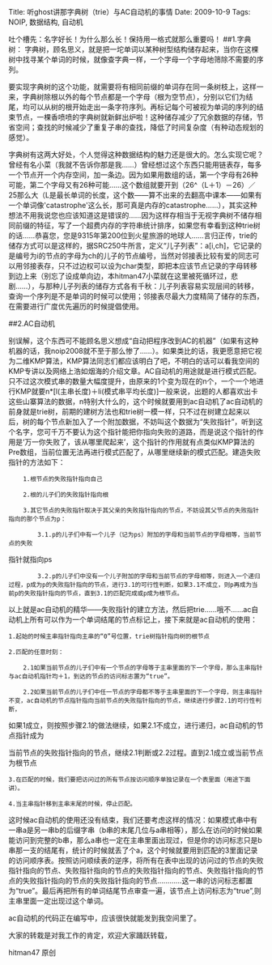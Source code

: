 Title: 听ghost讲那字典树（trie）与AC自动机的事情
Date:  2009-10-9
Tags:  NOIP, 数据结构, 自动机

吐个槽先：名字好长！为什么那么长！保持用一格式就那么重要吗！
##1.字典树：
字典树，顾名思义，就是把一坨单词以某种树型结构储存起来，当你在这棵树中找寻某个单词的时候，就像查字典一样，一个字母一个字母地筛除不需要的序列。

要实现字典树的这个功能，就需要将有相同前缀的单词存在同一条树枝上，这样一来，字典树除根以外的每个节点都是一个字母（根为空节点），分别以它们为结尾，均可以从树的根开始走出一条字符序列。再标记每个可被视为单词的序列的结束节点，一棵香喷喷的字典树就新鲜出炉啦！这种储存减少了冗余数据的存储，节省空间；查找的时候减少了重复子串的查找，降低了时间复杂度（有种动态规划的感觉）。

字典树有这两大好处，个人觉得这种数据结构的魅力还是很大的。怎么实现它呢？曾经有名小菜（我就不告诉你那是我……）曾经想过这个东西只能用链表存，每多一个节点开一个内存空间，加一条边。因为如果用数组的话，第一个字母有26种可能，第二个字母又有26种可能……这个数组就要开到（26^（L＋1）－26）／25那么大（L是最长单词的长度，这个数——算不出来的去翻高中课本——如果有一个单词像'catastrophe'这么长，那可真是内存的catastrophe……），其实这种想法不用我说您也应该知道这是错误的……因为这样存相当于无视字典树不储存相同前缀的特征，写了一个超费内存的字符串统计排序，如果您有幸看到这种trie树的话……恭喜您，您是9315年第200位到火星旅游的地球人……言归正传，trie的储存方式可以是这样的，据SRC250牛所言，定义“儿子列表”：a[i,ch]，它记录的是编号为i的节点的字母为ch的儿子的节点编号，当然对邻接表比较有爱的同志可以用邻接表存，只不过边权可以设为char类型，即把本应该节点记录的字母转移到边上来（别忘了设成单向边，本hitman47小菜就在这里被死循环过，悲剧……），与那种儿子列表的储存方式各有千秋：儿子列表容易实现层间的转移，查询一个序列是不是单词的时候可以使用；邻接表尽最大力度精简了储存的东西，在需要进行广度优先遍历的时候提倡使用。

##2.AC自动机

别误解，这个东西可不能顾名思义想成“自动把程序改到AC的机器”（如果有这种机器的话，我noip2008就不至于那么惨了……）。如果类比的话，我更愿意把它视为二维KMP算法，KMP算法同志们都应该明白了吧，不明白的话可以看我空间的KMP专讲以及网络上浩如烟海的介绍文章。AC自动机的用途就是进行模式匹配。只不过这次模式串的数量大幅度提升，由原来的1个变为现在的n个，一个一个地进行KMP就要n*[l(主串长度)＋li(模式串平均长度)]一般来说，出题的人都喜欢出卡这些山寨算法的数据，n特别大什么的，这个时候就要用到ac自动机了ac自动机的前身就是trie树，前期的建树方法也和trie树一模一样，只不过在树建立起来以后，树的每个节点新加入了一个附加数据，不妨叫这个数据为“失败指针”，听到这个名字，您可千万不要认为这个指针能把你指向失败的道路，而是说这个指针的作用是‘万一你失败了，该从哪里爬起来’，这个指针的作用就有点类似KMP算法的Pre数组，当前位置无法再进行模式匹配了，从哪里继续新的模式匹配。建造失败指针的方法如下：

        1.根节点的失败指针指向自己

        2.根的儿子们的失败指针指向根

        3.其它节点的失败指针取决于其父亲的失败指针指向的节点，不妨设其父节点的失败指针指向的那个节点为p：

            3.1.p的儿子们中有一个儿子（记为ps）附加的字母和当前节点的字母相等，当前节点的失败                     

指针就指向ps

            3.2.p的儿子们中没有一个儿子附加的字母和当前节点的字母相等，则进入一个递归过程，p成为p的失败指针指向的节点，进行3.1的可行性判断，如果3.1不成立，则p再成为当前p的失败指针指向的节点，直到3.1的匹配完成或p成为根节点。

以上就是ac自动机的精华——失败指针的建立方法，然后把trie……哦不……ac自动机上所有可以作为一个单词结尾的节点标记上，接下来就是ac自动机的使用：

    1.起始的时候主串指针指向主串的“0”号位置，trie树指针指向树的根节点

    2.匹配的任意时刻：

        2.1如果当前节点的儿子们中有一个节点的字母等于主串里面的下一个字母，那么主串指针与ac自动机指针均＋1，到达的节点的访问标志置为“true”。

        2.2如果当前节点的儿子们中任一节点的字母都不等于主串里面的下一个字母，则主串指针不变，ac自动机的节点指针指向当前节点的失败指针指向的节点，继续进行步骤2.1的可行性判断，

如果1成立，则按照步骤2.1的做法继续，如果2.1不成立，进行递归，ac自动机的节点指针成为

当前节点的失败指针指向的节点，继续2.1判断或2.2过程。直到2.1成立或当前节点为根节点

    3.在匹配的时候，我们要把访问过的所有节点按访问顺序单独记录在一个表里面（用途下面讲）。

    4.当主串指针移到主串末尾的时候，停止匹配。

这时候ac自动机的使用还没有结束，我们还要考虑这样的情况：如果模式串中有一串a是另一串b的后缀字串（b串的末尾几位与a串相等），那么在访问的时候如果能访问到完整的b串，那么a串也一定在主串里面出现过，但是你的访问标志只是b串那一支的结尾有，统计的时候就丢了个a，这个时候就要用到匹配的3里面记录的访问顺序表。按照访问顺续表的逆序，将所有在表中出现的访问过的节点的失败指针指向的节点、失败指针指向的节点的失败指针指向的节点、失败指针指向的节点的失败指针指向的节点的失败指针指向的节点…………这一串的访问标志都置为“true”。最后再把所有的单词结尾节点审查一遍，该节点上访问标志为“true”,则主串里面一定出现过这个单词。

ac自动机的代码正在编写中，应该很快就能发到我空间里了。

大家的转栽是对我工作的肯定，欢迎大家踊跃转载，

hitman47 原创
